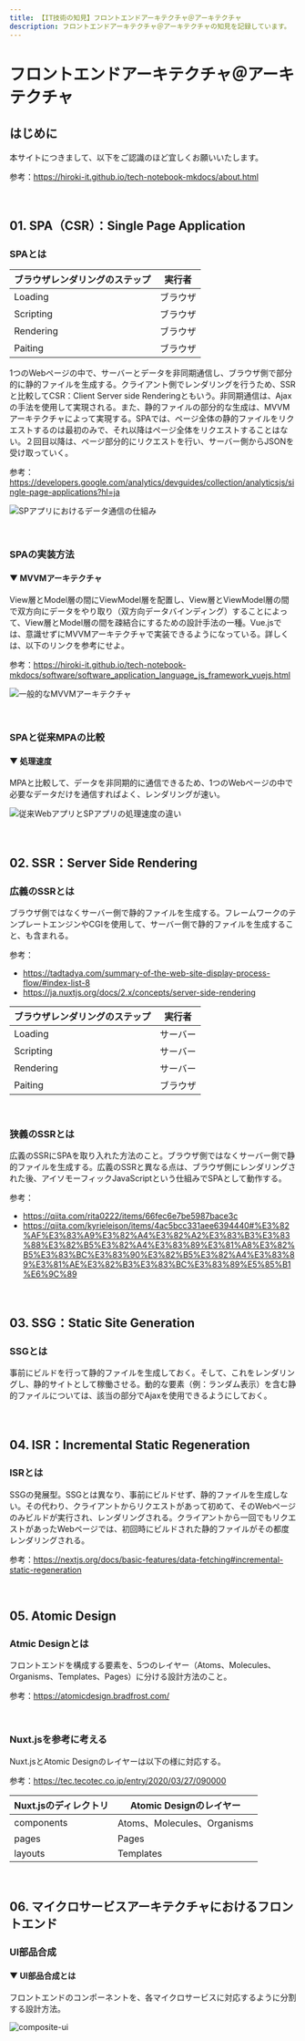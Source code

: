 ```yaml
---
title: 【IT技術の知見】フロントエンドアーキテクチャ＠アーキテクチャ
description: フロントエンドアーキテクチャ＠アーキテクチャの知見を記録しています。
---
```


#  フロントエンドアーキテクチャ＠アーキテクチャ

## はじめに

本サイトにつきまして、以下をご認識のほど宜しくお願いいたします。

参考：https://hiroki-it.github.io/tech-notebook-mkdocs/about.html

<br>

## 01. SPA（CSR）：Single Page Application

### SPAとは

| ブラウザレンダリングのステップ | 実行者   |
| ------------------------------ | -------- |
| Loading                        | ブラウザ |
| Scripting                      | ブラウザ |
| Rendering                      | ブラウザ |
| Paiting                        | ブラウザ |

1つのWebページの中で、サーバーとデータを非同期通信し、ブラウザ側で部分的に静的ファイルを生成する。クライアント側でレンダリングを行うため、SSRと比較してCSR：Client Server side Renderingともいう。非同期通信は、Ajaxの手法を使用して実現される。また、静的ファイルの部分的な生成は、MVVMアーキテクチャによって実現する。SPAでは、ページ全体の静的ファイルをリクエストするのは最初のみで、それ以降はページ全体をリクエストすることはない。２回目以降は、ページ部分的にリクエストを行い、サーバー側からJSONを受け取っていく。

参考：https://developers.google.com/analytics/devguides/collection/analyticsjs/single-page-applications?hl=ja

![SPアプリにおけるデータ通信の仕組み](https://raw.githubusercontent.com/hiroki-it/tech-notebook/master/images/SPアプリにおけるデータ通信の仕組み.png)

<br>

### SPAの実装方法

#### ▼ MVVMアーキテクチャ

View層とModel層の間にViewModel層を配置し、View層とViewModel層の間で双方向にデータをやり取り（双方向データバインディング）することによって、View層とModel層の間を疎結合にするための設計手法の一種。Vue.jsでは、意識せずにMVVMアーキテクチャで実装できるようになっている。詳しくは、以下のリンクを参考にせよ。

参考：https://hiroki-it.github.io/tech-notebook-mkdocs/software/software_application_language_js_framework_vuejs.html

![一般的なMVVMアーキテクチャ](https://raw.githubusercontent.com/hiroki-it/tech-notebook/master/images/一般的なMVVMアーキテクチャ.png)

<br>

### SPAと従来MPAの比較

#### ▼ 処理速度

MPAと比較して、データを非同期的に通信できるため、1つのWebページの中で必要なデータだけを通信すればよく、レンダリングが速い。

![従来WebアプリとSPアプリの処理速度の違い](https://raw.githubusercontent.com/hiroki-it/tech-notebook/master/images/従来WebアプリとSPアプリの処理速度の違い.png)

<br>

## 02. SSR：Server Side Rendering

### 広義のSSRとは

ブラウザ側ではなくサーバー側で静的ファイルを生成する。フレームワークのテンプレートエンジンやCGIを使用して、サーバー側で静的ファイルを生成すること、も含まれる。

参考：

- https://tadtadya.com/summary-of-the-web-site-display-process-flow/#index-list-8
- https://ja.nuxtjs.org/docs/2.x/concepts/server-side-rendering

| ブラウザレンダリングのステップ | 実行者   |
| ------------------------------ | -------- |
| Loading                        | サーバー   |
| Scripting                      | サーバー   |
| Rendering                      | サーバー   |
| Paiting                        | ブラウザ |

<br>

### 狭義のSSRとは

広義のSSRにSPAを取り入れた方法のこと。ブラウザ側ではなくサーバー側で静的ファイルを生成する。広義のSSRと異なる点は、ブラウザ側にレンダリングされた後、アイソモーフィックJavaScriptという仕組みでSPAとして動作する。

参考：

- https://qiita.com/rita0222/items/66fec6e7be5987bace3c
- https://qiita.com/kyrieleison/items/4ac5bcc331aee6394440#%E3%82%AF%E3%83%A9%E3%82%A4%E3%82%A2%E3%83%B3%E3%83%88%E3%82%B5%E3%82%A4%E3%83%89%E3%81%A8%E3%82%B5%E3%83%BC%E3%83%90%E3%82%B5%E3%82%A4%E3%83%89%E3%81%AE%E3%82%B3%E3%83%BC%E3%83%89%E5%85%B1%E6%9C%89<br>

<br>

## 03. SSG：Static Site Generation

### SSGとは

事前にビルドを行って静的ファイルを生成しておく。そして、これをレンダリングし、静的サイトとして稼働させる。動的な要素（例：ランダム表示）を含む静的ファイルについては、該当の部分でAjaxを使用できるようにしておく。

<br>

## 04. ISR：Incremental Static Regeneration

### ISRとは

SSGの発展型。SSGとは異なり、事前にビルドせず、静的ファイルを生成しない。その代わり、クライアントからリクエストがあって初めて、そのWebページのみビルドが実行され、レンダリングされる。クライアントから一回でもリクエストがあったWebページでは、初回時にビルドされた静的ファイルがその都度レンダリングされる。

参考：https://nextjs.org/docs/basic-features/data-fetching#incremental-static-regeneration

<br>

## 05. Atomic Design

### Atmic Designとは

フロントエンドを構成する要素を、5つのレイヤー（Atoms、Molecules、Organisms、Templates、Pages）に分ける設計方法のこと。

参考：https://atomicdesign.bradfrost.com/

<br>

### Nuxt.jsを参考に考える

Nuxt.jsとAtomic Designのレイヤーは以下の様に対応する。

参考：https://tec.tecotec.co.jp/entry/2020/03/27/090000

| Nuxt.jsのディレクトリ | Atomic Designのレイヤー     |
| --------------------- | --------------------------- |
| components            | Atoms、Molecules、Organisms |
| pages                 | Pages                       |
| layouts               | Templates                   |

<br>

## 06. マイクロサービスアーキテクチャにおけるフロントエンド

### UI部品合成

#### ▼ UI部品合成とは

フロントエンドのコンポーネントを、各マイクロサービスに対応するように分割する設計方法。

![composite-ui](https://raw.githubusercontent.com/hiroki-it/tech-notebook/master/images/composite-ui.png)


